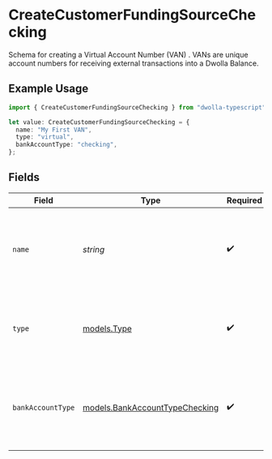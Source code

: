 # CreateCustomerFundingSourceChecking

Schema for creating a Virtual Account Number (VAN) . VANs are unique account numbers for receiving external transactions into a Dwolla Balance.

## Example Usage

```typescript
import { CreateCustomerFundingSourceChecking } from "dwolla-typescript";

let value: CreateCustomerFundingSourceChecking = {
  name: "My First VAN",
  type: "virtual",
  bankAccountType: "checking",
};
```

## Fields

| Field                                                                     | Type                                                                      | Required                                                                  | Description                                                               | Example                                                                   |
| ------------------------------------------------------------------------- | ------------------------------------------------------------------------- | ------------------------------------------------------------------------- | ------------------------------------------------------------------------- | ------------------------------------------------------------------------- |
| `name`                                                                    | *string*                                                                  | :heavy_check_mark:                                                        | Arbitrary nickname for the funding source. Must be 50 characters or less. | My First VAN                                                              |
| `type`                                                                    | [models.Type](../models/type.md)                                          | :heavy_check_mark:                                                        | Type of funding source. Must be set to "virtual" for VAN creation.        | virtual                                                                   |
| `bankAccountType`                                                         | [models.BankAccountTypeChecking](../models/bankaccounttypechecking.md)    | :heavy_check_mark:                                                        | Type of bank account. Must be "checking" for Virtual Account Numbers.     | checking                                                                  |